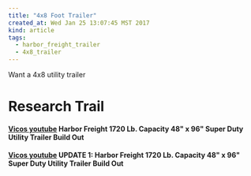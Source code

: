 ```yaml
---
title: "4x8 Foot Trailer"
created_at: Wed Jan 25 13:07:45 MST 2017
kind: article
tags:
  - harbor_freight_trailer
  - 4x8_trailer
---
```


Want a 4x8 utility trailer

<h1>Research Trail</h1>

<h4>
  <a href="https://www.youtube.com/watch?v=vQ7SgdNBol4" target="_blank">Vicos youtube</a>
  Harbor Freight 1720 Lb. Capacity 48" x 96" Super Duty Utility Trailer Build Out
<h4>

<h4>
  <a href="https://www.youtube.com/watch?v=LLKywADGFRo" target="_blank">Vicos youtube</a>
  UPDATE 1: Harbor Freight 1720 Lb. Capacity 48" x 96" Super Duty Utility Trailer Build Out
</h4>

<!--
html boilerplate
<a href="" target="_blank"></a>
<a name=""></a>
<img src="" width="400px">
<ul>
  <li></li>
m/ul>
<pre>
</pre>
<pre><code>
</code></pre>
<math xmlns='http://www.w3.org/1998/Math/MathML' display='block'>
</math>
-->
